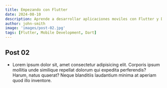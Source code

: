 ```yaml
---
title: Empezando con Flutter
date: 2024-08-10
description: Aprende a desarrollar aplicaciones moviles con Flutter y Dart
author: john-smith
image: 'images/post-02.jpg'
tags: [Flutter, Mobile Development, Dart]
---
```


## Post 02

- Lorem ipsum dolor sit, amet consectetur adipisicing elit. Corporis ipsum mollitia unde similique repellat dolorum qui expedita perferendis? Harum, natus quaerat? Neque blanditiis laudantium minima at aperiam quod illo inventore.
